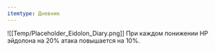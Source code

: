 ```yaml
---
itemtype: Дневник
---
```

![[Temp/Placeholder_Eidolon_Diary.png]]
При каждом понижении HP эйдолона на 20% атака повышается на 10%.
